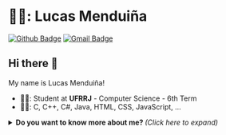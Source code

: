 # 👨‍💻: Lucas Menduiña

[![Github Badge](https://img.shields.io/badge/-Github-000?style=flat-square&logo=Github&logoColor=white&link=https://github.com/ImNotMenduina)](https://github.com/ImNotMenduina)
[![Gmail Badge](https://img.shields.io/badge/Gmail-D14836?style=flat-square&logo=gmail&logoColor=white)](mailto:lucasmenduina.cc@gmail.com)

## Hi there 👋

My name is Lucas Menduiña!

- 👨‍🎓: Student at **UFRRJ** - Computer Science - 6th Term
- 👨‍💻: C, C++, C#, Java, HTML, CSS, JavaScript, ...


<details>
  <summary> <b> Do you want to know more about me? </b> <i> (Click here to expand) </i> </summary>
  <br>
  <br>
  <img align="center" width="40%" src="https://github-readme-stats.vercel.app/api/top-langs?username=imnotmenduina&show_icons=true&theme=highcontrast&locale=en&layout=compact" alt="imnotmenduina" />
  <img align="center" width="40%" alt="Coding" src="https://media2.giphy.com/media/v1.Y2lkPTc5MGI3NjExMnpmdzRiN3VsamQzZDR6M213dDAxOWo3dHk5dXduMHY3b2s0YXJiNyZlcD12MV9pbnRlcm5hbF9naWZfYnlfaWQmY3Q9Zw/QTrG6mjkHEkpFR3DqX/giphy.webp">
</details>












<!--
////////////
<h1 align="center">I'm Lucas Menduiña</h1>

<div align="center">
  <p>


  </p>
  
  <p>
  </p>
  
</div>



</div>
-->

